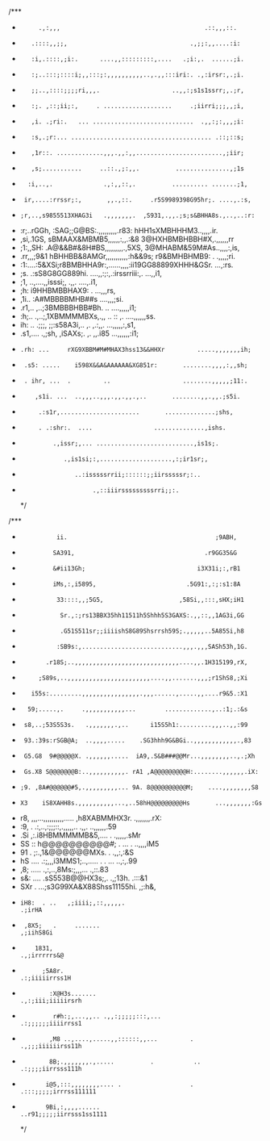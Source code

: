 /\*\*\*

-          .,:,,,                                        .::,,,::.
-        .::::,,;;,                                  .,;;:,,....:i:
-        :i,.::::,;i:.      ....,,:::::::::,....   .;i:,.  ......;i.
-        :;..:::;::::i;,,:::;:,,,,,,,,,,..,.,,:::iri:. .,:irsr:,.;i.
-        ;;..,::::;;;;ri,,,.                    ..,,:;s1s1ssrr;,.;r,
-        :;. ,::;ii;:,     . ...................     .;iirri;;;,,;i,
-        ,i. .;ri:.   ... ............................  .,,:;:,,,;i:
-        :s,.;r:... ....................................... .::;::s;
-        ,1r::. .............,,,.,,:,,........................,;iir;
-        ,s;...........     ..::.,;:,,.          ...............,;1s
-       :i,..,.              .,:,,::,.          .......... .......;1,
-      ir,....:rrssr;:,       ,,.,::.     .r5S9989398G95hr;. ....,.:s,
-     ;r,..,s9855513XHAG3i   .,,,,,,,.  ,S931,.,,.;s;s&BHHA8s.,..,..:r:
- :r;..rGGh, :SAG;;G@BS:.,,,,,,,,,.r83: hHH1sXMBHHHM3..,,,,.ir.
- ,si,.1GS, sBMAAX&MBMB5,,,,,,:,,.:&8 3@HXHBMBHBBH#X,.,,,,,,rr
- ;1:,,SH: .A@&&B#&8H#BS,,,,,,,,,.,5XS, 3@MHABM&59M#As..,,,,:,is,
- .rr,,,;9&1 hBHHBB&8AMGr,,,,,,,,,,,:h&&9s; r9&BMHBHMB9: . .,,,,;ri.
- :1:....:5&XSi;r8BMBHHA9r:,......,,,,:ii19GG88899XHHH&GSr. ...,:rs.
- ;s. .:sS8G8GG889hi. ....,,:;:,.:irssrriii:,. ...,,i1,
- ;1, ..,....,,isssi;, .,,. ....,.i1,
- ;h: i9HHBMBBHAX9: . ...,,,rs,
- ,1i.. :A#MBBBBMHB##s ....,,,;si.
- .r1,.. ,..;3BMBBBHBB#Bh. .. ....,,,,,i1;
- :h;.. .,..;,1XBMMMMBXs,.,, .. :: ,. ....,,,,,,ss.
- ih: .. .;;;, ;;:s58A3i,.. ,. ,.:,,. ...,,,,,:,s1,
- .s1,.... .,;sh, ,iSAXs;. ,. ,,.i85 ...,,,,,,:i1;
-     .rh: ...     rXG9XBBM#M#MHAX3hss13&&HHXr         .....,,,,,,,ih;
-      .s5: .....    i598X&&A&AAAAAA&XG851r:       ........,,,,:,,sh;
-      . ihr, ...  .         ..                    ........,,,,,;11:.
-         ,s1i. ...  ..,,,..,,,.,,.,,.,..       ........,,.,,.;s5i.
-          .:s1r,......................       ..............;shs,
-          . .:shr:.  ....                 ..............,ishs.
-              .,issr;,... ...........................,is1s;.
-                 .,is1si;:,....................,:;ir1sr;,
-                    ..:isssssrrii;::::::;;iirsssssr;:..
-                         .,::iiirsssssssssrri;;:.
  \*/

/\*\*\*

-               ii.                                         ;9ABH,
-              SA391,                                    .r9GG35&G
-              &#ii13Gh;                               i3X31i;:,rB1
-              iMs,:,i5895,                         .5G91:,:;:s1:8A
-               33::::,,;5G5,                     ,58Si,,:::,sHX;iH1
-                Sr.,:;rs13BBX35hh11511h5Shhh5S3GAXS:.,,::,,1AG3i,GG
-                .G51S511sr;;iiiishS8G89Shsrrsh59S;.,,,,,..5A85Si,h8
-               :SB9s:,............................,,,.,,,SASh53h,1G.
-            .r18S;..,,,,,,,,,,,,,,,,,,,,,,,,,,,,,....,,.1H315199,rX,
-          ;S89s,..,,,,,,,,,,,,,,,,,,,,,,,....,,.......,,,;r1ShS8,;Xi
-        i55s:.........,,,,,,,,,,,,,,,,.,,,......,.....,,....r9&5.:X1
-       59;.....,.     .,,,,,,,,,,,...        .............,..:1;.:&s
-      s8,..;53S5S3s.   .,,,,,,,.,..      i15S5h1:.........,,,..,,:99
-      93.:39s:rSGB@A;  ..,,,,.....    .SG3hhh9G&BGi..,,,,,,,,,,,,.,83
-      G5.G8  9#@@@@@X. .,,,,,,.....  iA9,.S&B###@@Mr...,,,,,,,,..,.;Xh
-      Gs.X8 S@@@@@@@B:..,,,,,,,,,,. rA1 ,A@@@@@@@@@H:........,,,,,,.iX:
-     ;9. ,8A#@@@@@@#5,.,,,,,,,,,... 9A. 8@@@@@@@@@@M;    ....,,,,,,,,S8
-     X3    iS8XAHH8s.,,,,,,,,,,...,..58hH@@@@@@@@@Hs       ...,,,,,,,:Gs
- r8, ,,,...,,,,,,,,,,..... ,h8XABMMHX3r. .,,,,,,,.rX:
- :9, . .:,..,:;;;::,.,,,,,.. .,,. ..,,,,,,.59
- .Si ,:.i8HBMMMMMB&5,.... . .,,,,,.sMr
- SS :: h@@@@@@@@@@#; . ... . ..,,,,iM5
- 91 . ;:.,1&@@@@@@MXs. . .,,:,:&S
- hS .... .:;,,,i3MMS1;..,..... . . ... ..,:,.99
- ,8; ..... .,:,..,8Ms:;,,,... .,::.83
- s&: .... .sS553B@@HX3s;,. .,;13h. .:::&1
- SXr . ...;s3G99XA&X88Shss11155hi. ,;:h&,
-     iH8:  . ..   ,;iiii;,::,,,,,.                                 .;irHA
-      ,8X5;   .     .......                                       ,;iihS8Gi
-         1831,                                                 .,;irrrrrs&@
-           ;5A8r.                                            .:;iiiiirrss1H
-             :X@H3s.......                                .,:;iii;iiiiirsrh
-              r#h:;,...,,.. .,,:;;;;;:::,...              .:;;;;;;iiiirrss1
-             ,M8 ..,....,.....,,::::::,,...         .     .,;;;iiiiiirss11h
-             8B;.,,,,,,,.,.....          .           ..   .:;;;;iirrsss111h
-            i@5,:::,,,,,,,,.... .                   . .:::;;;;;irrrss111111
-            9Bi,:,,,,......                        ..r91;;;;;iirrsss1ss1111
  \*/
